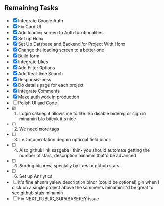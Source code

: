 ## Remaining Tasks

- [x] Integrate Google Auth
- [x] Fix Card UI
- [x] Add loading screen to Auth functionalities
- [x] Set up Hono
- [x] Set Up Database and Backend for Project With Hono
- [x] Change the loading screen to a better one
- [x] Build form
- [x] Integrate Likes
- [x] Add Filter Options
- [x] Add Real-time Search
- [x] Responsiveness
- [x] Do details page for each project
- [x] Integrate Comments
- [x] Make auth work in production
- [ ] Polish UI and Code
 - [x] 1. Login salareg it allows me to like. So disable bidereg or sign in minamin bilo biteyk it's nice
 - [ ] 2. We need more tags
 - [ ] 3. LeDocumentation degmo optional field binor. 
 - [ ] 4. Also github link sasgeba I think you should automate getting the number of stars, description minamin that'd be advanced
 - [ ] 5. Sorting binorew, specially by likes or github stars
 - [ ] 6. Set up Analytics
 - [ ] it's fine ahunm yalew description binor (could be optional)
gin when I click on a single project above the somments minamin it'd be great to see github stats minamin
 - [ ] Fix NEXT_PUBLIC_SUPABASEKEY issue
